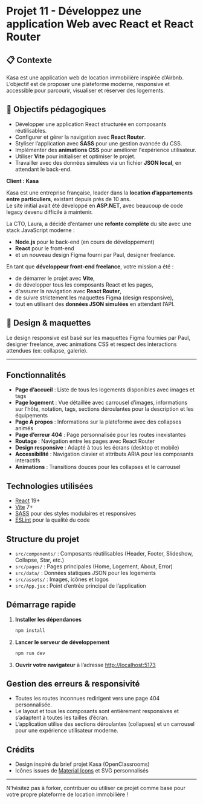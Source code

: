 # Projet 11 -  Développez une application Web avec React et React Router

## 📋 Contexte

Kasa est une application web de location immobilière inspirée d’Airbnb. L’objectif est de proposer une plateforme moderne, responsive et accessible pour parcourir, visualiser et réserver des logements.

## 🎯 Objectifs pédagogiques

- Développer une application React structurée en composants réutilisables.
- Configurer et gérer la navigation avec **React Router**.
- Styliser l’application avec **SASS** pour une gestion avancée du CSS.
- Implémenter des **animations CSS** pour améliorer l'expérience utilisateur.
- Utiliser **Vite** pour initialiser et optimiser le projet.
- Travailler avec des données simulées via un fichier **JSON local**, en attendant le back-end.

**Client : Kasa**

Kasa est une entreprise française, leader dans la **location d’appartements entre particuliers**, existant depuis près de 10 ans.  
Le site initial avait été développé en **ASP.NET**, avec beaucoup de code legacy devenu difficile à maintenir.

La CTO, Laura, a décidé d’entamer une **refonte complète** du site avec une stack JavaScript moderne :
- **Node.js** pour le back-end (en cours de développement)
- **React** pour le front-end
- et un nouveau design Figma fourni par Paul, designer freelance.

En tant que **développeur front-end freelance**, votre mission a été :
- de démarrer le projet avec **Vite**,
- de développer tous les composants React et les pages,
- d'assurer la navigation avec **React Router**,
- de suivre strictement les maquettes Figma (design responsive),
- tout en utilisant des **données JSON simulées** en attendant l’API.

## 🎨 Design & maquettes
Le design responsive est basé sur les maquettes Figma fournies par Paul, designer freelance, avec animations CSS et respect des interactions attendues (ex: collapse, galerie).

---


## Fonctionnalités

- **Page d’accueil** : Liste de tous les logements disponibles avec images et tags
- **Page logement** : Vue détaillée avec carrousel d’images, informations sur l’hôte, notation, tags, sections déroulantes pour la description et les équipements
- **Page À propos** : Informations sur la plateforme avec des collapses animés
- **Page d’erreur 404** : Page personnalisée pour les routes inexistantes
- **Routage** : Navigation entre les pages avec React Router
- **Design responsive** : Adapté à tous les écrans (desktop et mobile)
- **Accessibilité** : Navigation clavier et attributs ARIA pour les composants interactifs
- **Animations** : Transitions douces pour les collapses et le carrousel

## Technologies utilisées

- [React](https://react.dev/) 19+
- [Vite](https://vitejs.dev/) 7+
- [SASS](https://sass-lang.com/) pour des styles modulaires et responsives
- [ESLint](https://eslint.org/) pour la qualité du code

## Structure du projet

- `src/components/` : Composants réutilisables (Header, Footer, Slideshow, Collapse, Star, etc.)
- `src/pages/` : Pages principales (Home, Logement, About, Error)
- `src/data/` : Données statiques JSON pour les logements
- `src/assets/` : Images, icônes et logos
- `src/App.jsx` : Point d’entrée principal de l’application

## Démarrage rapide

1. **Installer les dépendances**
   ```bash
   npm install
   ```
2. **Lancer le serveur de développement**
   ```bash
   npm run dev
   ```
3. **Ouvrir votre navigateur** à l’adresse [http://localhost:5173](http://localhost:5173)

## Gestion des erreurs & responsivité

- Toutes les routes inconnues redirigent vers une page 404 personnalisée.
- Le layout et tous les composants sont entièrement responsives et s’adaptent à toutes les tailles d’écran.
- L’application utilise des sections déroulantes (collapses) et un carrousel pour une expérience utilisateur moderne.

## Crédits

- Design inspiré du brief projet Kasa (OpenClassrooms)
- Icônes issues de [Material Icons](https://fonts.google.com/icons) et SVG personnalisés

---

N’hésitez pas à forker, contribuer ou utiliser ce projet comme base pour votre propre plateforme de location immobilière !
